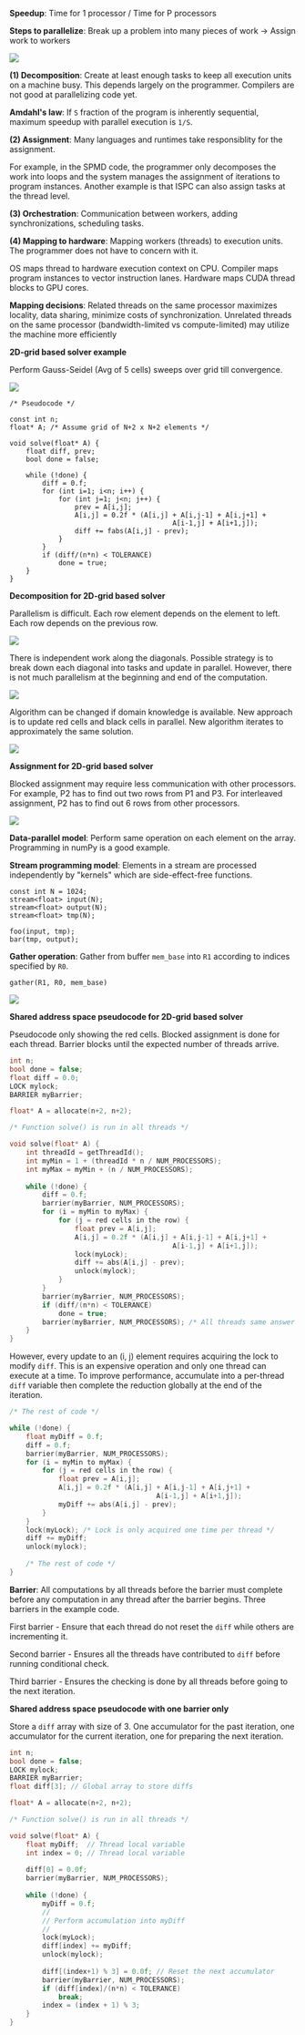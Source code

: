 **Speedup**: Time for 1 processor / Time for P processors

**Steps to parallelize**: Break up a problem into many pieces of work -> Assign work to workers

![](images/Pasted%20image%2020220210235349.png)

**(1) Decomposition**: Create at least enough tasks to keep all execution units on a machine busy. This depends largely on the programmer. Compilers are not good at parallelizing code yet.

**Amdahl's law**: If `S` fraction of the program is inherently sequential, maximum speedup with parallel execution is `1/S`.

**(2) Assignment**: Many languages and runtimes take responsiblity for the assignment. 

For example, in the SPMD code, the programmer only decomposes the work into loops and the system manages the assignment of iterations to program instances. Another example is that ISPC can also assign tasks at the thread level.

**(3) Orchestration**: Communication between workers, adding synchronizations, scheduling tasks.

**(4) Mapping to hardware**: Mapping workers (threads) to execution units. The programmer does not have to concern with it.

OS maps thread to hardware execution context on CPU. Compiler maps program instances to vector instruction lanes. Hardware maps CUDA thread blocks to GPU cores.

**Mapping decisions**: Related threads on the same processor maximizes locality, data sharing, minimize costs of synchronization. Unrelated threads on the same processor (bandwidth-limited vs compute-limited) may utilize the machine more efficiently

**2D-grid based solver example**

Perform Gauss-Seidel (Avg of 5 cells) sweeps over grid till convergence.

![](images/Pasted%20image%2020220211161459.png)

```
/* Pseudocode */

const int n;
float* A; /* Assume grid of N+2 x N+2 elements */

void solve(float* A) {
	float diff, prev;
	bool done = false;
	
	while (!done) {
		diff = 0.f;
		for (int i=1; i<n; i++) {
			for (int j=1; j<n; j++) {
				prev = A[i,j];
				A[i,j] = 0.2f * (A[i,j] + A[i,j-1] + A[i,j+1] +
										A[i-1,j] + A[i+1,j]);
				diff += fabs(A[i,j] - prev);
			}
		}
		if (diff/(n*n) < TOLERANCE)
			done = true;
	}
}
```

**Decomposition for 2D-grid based solver**

Parallelism is difficult. Each row element depends on the element to left. Each row depends on the previous row.

![](images/Pasted%20image%2020220211162621.png)

There is independent work along the diagonals. Possible strategy is to break down each diagonal into tasks and update in parallel. However, there is not much parallelism at the beginning and end of the computation.

![](images/Pasted%20image%2020220211162852.png)

Algorithm can be changed if domain knowledge is available. New approach is to update red cells and black cells in parallel. New algorithm iterates to approximately the same solution.

![](images/Pasted%20image%2020220211163113.png)

**Assignment for 2D-grid based solver**

Blocked assignment may require less communication with other processors. For example, P2 has to find out two rows from P1 and P3. For interleaved assignment, P2 has to find out 6 rows from other processors.

![](images/Pasted%20image%2020220211163523.png)

**Data-parallel model**: Perform same operation on each element on the array. Programming in numPy is a good example.

**Stream programming model**: Elements in a stream are processed independently by "kernels" which are side-effect-free functions.

```
const int N = 1024;
stream<float> input(N);
stream<float> output(N);
stream<float> tmp(N);

foo(input, tmp);
bar(tmp, output);
```

**Gather operation**: Gather from buffer `mem_base` into `R1` according to indices specified by `R0`.

```
gather(R1, R0, mem_base)
``` 

![](images/Pasted%20image%2020220212105934.png)

**Shared address space pseudocode for 2D-grid based solver**

Pseudocode only showing the red cells. Blocked assignment is done for each thread. Barrier blocks until the expected number of threads arrive.

```c++
int n;
bool done = false;
float diff = 0.0;
LOCK mylock;
BARRIER myBarrier;

float* A = allocate(n+2, n+2);

/* Function solve() is run in all threads */

void solve(float* A) {
	int threadId = getThreadId();
	int myMin = 1 + (threadId * n / NUM_PROCESSORS);
	int myMax = myMin + (n / NUM_PROCESSORS);
	
	while (!done) {
		diff = 0.f;
		barrier(myBarrier, NUM_PROCESSORS);
		for (i = myMin to myMax) {
			for (j = red cells in the row) {
				float prev = A[i,j];
				A[i,j] = 0.2f * (A[i,j] + A[i,j-1] + A[i,j+1] +
										A[i-1,j] + A[i+1,j]);
				lock(myLock);
				diff += abs(A[i,j] - prev);
				unlock(mylock);
			}
		}
		barrier(myBarrier, NUM_PROCESSORS);
		if (diff/(n*n) < TOLERANCE)
			done = true;
		barrier(myBarrier, NUM_PROCESSORS); /* All threads same answer */
	}
}
```

However, every update to an (i, j) element requires acquiring the lock to modify `diff`. This is an expensive operation and only one thread can execute at a time. To improve performance, accumulate into a per-thread `diff` variable then complete the reduction globally at the end of the iteration.

```c++
/* The rest of code */

while (!done) {
	float myDiff = 0.f;
	diff = 0.f;
	barrier(myBarrier, NUM_PROCESSORS);
	for (i = myMin to myMax) {
		for (j = red cells in the row) {
			float prev = A[i,j];
			A[i,j] = 0.2f * (A[i,j] + A[i,j-1] + A[i,j+1] +
									A[i-1,j] + A[i+1,j]);
			myDiff += abs(A[i,j] - prev);
		}
	}
	lock(myLock); /* Lock is only acquired one time per thread */
	diff += myDiff;
	unlock(mylock);
	
	/* The rest of code */
}
```

**Barrier**: All computations by all threads before the barrier must complete before any computation in any thread after the barrier begins. Three barriers in the example code. 

First barrier - Ensure that each thread do not reset the `diff` while others are incrementing it.

Second barrier - Ensures all the threads have contributed to `diff` before running conditional check. 

Third barrier - Ensures the checking is done by all threads before going to the next iteration.

**Shared address space pseudocode with one barrier only**

Store a `diff` array with size of 3. One accumulator for the past iteration, one accumulator for the current iteration, one for preparing the next iteration.

```c++
int n;
bool done = false;
LOCK mylock;
BARRIER myBarrier;
float diff[3]; // Global array to store diffs

float* A = allocate(n+2, n+2);

/* Function solve() is run in all threads */

void solve(float* A) {
	float myDiff;  // Thread local variable
	int index = 0; // Thread local variable
	
	diff[0] = 0.0f;
	barrier(myBarrier, NUM_PROCESSORS);
	
	while (!done) {
		myDiff = 0.f;
		//
		// Perform accumulation into myDiff
		//
		lock(myLock);
		diff[index] += myDiff;
		unlock(mylock);
		
		diff[(index+1) % 3] = 0.0f; // Reset the next accumulator
		barrier(myBarrier, NUM_PROCESSORS);
		if (diff[index]/(n*n) < TOLERANCE)
			break;
		index = (index + 1) % 3;
	}
}
```